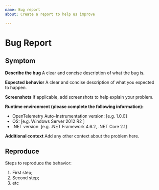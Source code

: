 ```yaml
---
name: Bug report
about: Create a report to help us improve

---
```


# Bug Report

## Symptom

**Describe the bug**
A clear and concise description of what the bug is.

**Expected behavior**
A clear and concise description of what you expected to happen.

**Screenshots**
If applicable, add screenshots to help explain your problem.

**Runtime environment (please complete the following information):**

- OpenTelemetry Auto-Instrumentation version: [e.g. 1.0.0]
- OS: [e.g. Windows Server 2012 R2 ]
- .NET version: [e.g. .NET Framework 4.6.2, .NET Core 2.1]

**Additional context**
Add any other context about the problem here.

## Reproduce

Steps to reproduce the behavior:

 1. First step;
 2. Second step;
 3. etc

<!--
NOTE: If possible, also include the tracer log files found (by default) in:
Windows: `%ProgramData%\OpenTelemetry .NET AutoInstrumentation\logs\`
Linux: /var/log/opentelemetry/dotnet/
--!>
